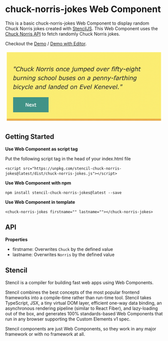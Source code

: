 
# chuck-norris-jokes Web Component

This is a basic chuck-norris-jokes Web Component to display random Chuck Norris jokes created with [StencilJS]. This Web Component uses the [Chuck Norris API] to fetch randomly Chuck Norris jokes.

Checkout the [Demo] / [Demo with Editor].

![Component Demo](component_demo.gif)

## Getting Started

**Use Web Component as script tag**

Put the following script tag in the head of your index.html file
```
<script src="https://unpkg.com/stencil-chuck-norris-jokes@latest/dist/chuck-norris-jokes.js"></script>
```
**Use Web Component with npm**
```
npm install stencil-chuck-norris-jokes@latest --save
```

**Use Web Component in template**
```
<chuck-norris-jokes firstname="" lastname=""></chuck-norris-jokes>
```

## API

**Properties**
- firstname: Overwrites `Chuck` by the defined value
- lastname: Overwrites `Norris` by the defined value

## Stencil

Stencil is a compiler for building fast web apps using Web Components.

Stencil combines the best concepts of the most popular frontend frameworks into a compile-time rather than run-time tool.  Stencil takes TypeScript, JSX, a tiny virtual DOM layer, efficient one-way data binding, an asynchronous rendering pipeline (similar to React Fiber), and lazy-loading out of the box, and generates 100% standards-based Web Components that run in any browser supporting the Custom Elements v1 spec.

Stencil components are just Web Components, so they work in any major framework or with no framework at all.

[Demo]: https://stencil-chuck-norris-jokes.stackblitz.io/
[Demo with Editor]: https://stackblitz.com/edit/stencil-chuck-norris-jokes?file=index.html
[StencilJS]: https://stenciljs.com/
[Chuck Norris API]: https://api.chucknorris.io/